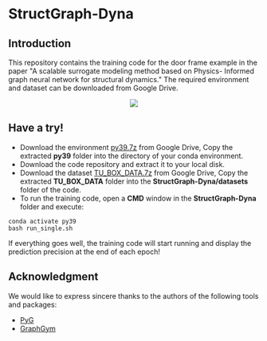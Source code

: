 # StructGraph-Dyna

## Introduction
This repository contains the training code for the door frame example in the paper "A scalable surrogate modeling method based on Physics-
Informed graph neural network for structural dynamics." The required environment and dataset can be downloaded from Google Drive.
<p align="center">
  <img src="https://github.com/Li-Yongcheng/StructGraph-Dyna/blob/main/FEM-PINN.png" />
</p>

## Have a try!
* Download the environment [py39.7z](https://drive.google.com/file/d/1-vCPz8M1Si4HfFvVaL2u3eT23cEVEQfP/view?usp=sharing) from Google Drive, Copy the extracted **py39** folder into the directory of your conda environment.
* Download the code repository and extract it to your local disk.
* Download the dataset [TU_BOX_DATA.7z](https://drive.google.com/file/d/1fgu2hHYYFSahV6i03Frj_CaG_v-jrAa2/view?usp=sharing) from Google Drive, Copy the extracted **TU_BOX_DATA** folder into the **StructGraph-Dyna/datasets** folder of the code.
* To run the training code, open a **CMD** window in the **StructGraph-Dyna** folder and execute:
```
conda activate py39
bash run_single.sh
```
If everything goes well, the training code will start running and display the prediction precision at the end of each epoch!

## Acknowledgment
We would like to express sincere thanks to the authors of the following tools and packages:
* [PyG](https://github.com/pyg-team/pytorch_geometric)
* [GraphGym](https://github.com/snap-stanford/GraphGym)


